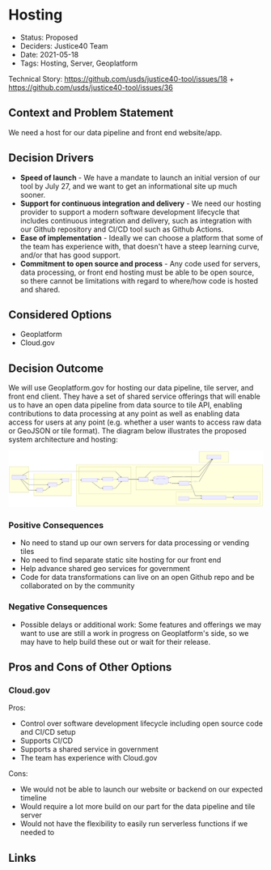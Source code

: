 # Hosting

- Status: Proposed
- Deciders: Justice40 Team
- Date: 2021-05-18
- Tags: Hosting, Server, Geoplatform

Technical Story: https://github.com/usds/justice40-tool/issues/18 + https://github.com/usds/justice40-tool/issues/36 

## Context and Problem Statement
We need a host for our data pipeline and front end website/app.

## Decision Drivers

- **Speed of launch** - We have a mandate to launch an initial version of our tool by July 27, and we want to get an informational site up much sooner.
- **Support for continuous integration and delivery** - We need our hosting provider to support a modern software development lifecycle that includes continuous integration and delivery, such as integration with our Github repository and CI/CD tool such as Github Actions.
- **Ease of implementation** - Ideally we can choose a platform that some of the team has experience with, that doesn't have a steep learning curve, and/or that has good support.
- **Commitment to open source and process** - Any code used for servers, data processing, or front end hosting must be able to be open source, so there cannot be limitations with regard to where/how code is hosted and shared.  


## Considered Options

- Geoplatform
- Cloud.gov

## Decision Outcome

We will use Geoplatform.gov for hosting our data pipeline, tile server, and front end client. They have a set of shared service offerings that will enable us to have an open data pipeline from data source to tile API, enabling contributions to data processing at any point as well as enabling data access for users at any point (e.g. whether a user wants to access raw data or GeoJSON or tile format). The diagram below illustrates the proposed system architecture and hosting: 

![diagram](https://raw.githubusercontent.com/usds/justice40-tool/main/docs/architecture/architecture-mmd.svg)

### Positive Consequences

- No need to stand up our own servers for data processing or vending tiles
- No need to find separate static site hosting for our front end
- Help advance shared geo services for government
- Code for data transformations can live on an open Github repo and be collaborated on by the community 

### Negative Consequences

- Possible delays or additional work: Some features and offerings we may want to use are still a work in progress on Geoplatform's side, so we may have to help build these out or wait for their release. 

## Pros and Cons of Other Options

### Cloud.gov

Pros:
- Control over software development lifecycle including open source code and CI/CD setup
- Supports CI/CD
- Supports a shared service in government
- The team has experience with Cloud.gov

Cons:
- We would not be able to launch our website or backend on our expected timeline
- Would require a lot more build on our part for the data pipeline and tile server
- Would not have the flexibility to easily run serverless functions if we needed to

## Links <!-- optional -->

